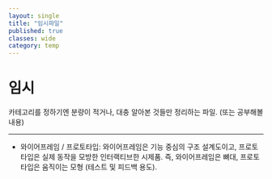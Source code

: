 ```yaml
---
layout: single
title: "임시파일"
published: true
classes: wide
category: temp
---
```


# 임시

카테고리를 정하기엔 분량이 적거나, 대충 알아본 것들만 정리하는 파일. (또는 공부해볼 내용)

---

<!--
* MCP 서버:
* 하이라키 구조:
* React 내부에서 데이터 매핑하며 PDF 파일 생성
* 이미지 트래킹:
* MVP (기획): 핵심 기능을 뜻
* 커서, 윈드서프
-->

* 와이어프레임 / 프로토타입: 와이어프레임은 기능 중심의 구조 설계도이고, 프로토타입은 실제 동작을 모방한 인터랙티브한 시제품. 즉, 와이어프레임은 뼈대, 프로토타입은 움직이는 모형 (테스트 및 피드백 용도).








